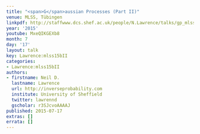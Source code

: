 ```yaml
---
title: "<span>G</span>aussian Processes (Part II)"
venue: MLSS, Tübingen
linkpdf: http://staffwww.dcs.shef.ac.uk/people/N.Lawrence/talks/gp_mlss15b.pdf
year: '2015'
youtube: MxeQIKGEXb8
month: 7
day: '17'
layout: talk
key: Lawrence:mlss15bII
categories:
- Lawrence:mlss15bII
authors:
- firstname: Neil D.
  lastname: Lawrence
  url: http://inverseprobability.com
  institute: University of Sheffield
  twitter: lawrennd
  gscholar: r3SJcvoAAAAJ
published: 2015-07-17
extras: []
errata: []
---
```

